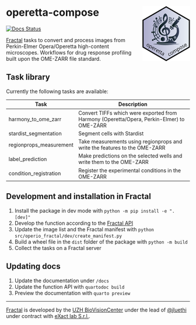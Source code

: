 # operetta-compose <img align="right" height="150" src="docs/images/operetta-compose_logo.png">

[![Docs Status](https://github.com/leukemia-kispi/operetta-compose/actions/workflows/build_docs.yml/badge.svg)](https://github.com/leukemia-kispi/operetta-compose/actions/workflows/build_docs.yml)

[Fractal](https://fractal-analytics-platform.github.io/fractal-tasks-core/) tasks to convert and process images from Perkin-Elmer Opera/Operetta high-content microscopes. Workflows for drug response profiling built upon the OME-ZARR file standard.

## Task library

Currently the following tasks are available:

| Task  | Description |
|---|---|
| harmony_to_ome_zarr | Convert TIFFs which were exported from Harmony (Operetta/Opera, Perkin-Elmer) to OME-ZARR |
| stardist_segmentation | Segment cells with Stardist |
| regionprops_measurement | Take measurements using regionprops and write the features to the OME-ZARR |
| label_prediction | Make predictions on the selected wells and write them to the OME-ZARR |
| condition_registration | Register the experimental conditions in the OME-ZARR |

## Development and installation in Fractal

1. Install the package in dev mode with `python -m pip install -e ".[dev]"`
2. Develop the function according to the [Fractal API](https://fractal-analytics-platform.github.io/version_2/)
3. Update the image list and the Fractal manifest with `python src/operio_fractal/dev/create_manifest.py`
4. Build a wheel file in the `dist` folder of the package with `python -m build`
5. Collect the tasks on a Fractal server


## Updating docs

1. Update the documentation under `/docs`
2. Update the function API with `quartodoc build`
3. Preview the documentation with `quarto preview`

---

[Fractal](https://fractal-analytics-platform.github.io/fractal-tasks-core/) is developed by the [UZH BioVisionCenter](https://www.biovisioncenter.uzh.ch/de.html) under the lead of [@jluethi](https://github.com/jluethi) under contract with [eXact lab S.r.l.](https://www.exact-lab.it).
